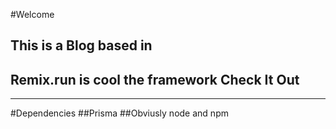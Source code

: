 #Welcome
## This is a Blog based in
## Remix.run is cool the framework Check It Out
-----------------------------------------------------
#Dependencies
##Prisma
##Obviusly node and npm 
